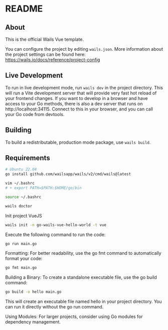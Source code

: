 # README

## About

This is the official Wails Vue template.

You can configure the project by editing `wails.json`. More information about the project settings can be found
here: https://wails.io/docs/reference/project-config

## Live Development

To run in live development mode, run `wails dev` in the project directory. This will run a Vite development
server that will provide very fast hot reload of your frontend changes. If you want to develop in a browser
and have access to your Go methods, there is also a dev server that runs on http://localhost:34115. Connect
to this in your browser, and you can call your Go code from devtools.

## Building

To build a redistributable, production mode package, use `wails build`.

## Requirements

```bash
# Ubuntu 22.04
go install github.com/wailsapp/wails/v2/cmd/wails@latest

vim ~/.bashrc
# + export PATH=$PATH:$HOME/go/bin

source ~/.bashrc

wails doctor
```

Init project VueJS

```bash
wails init -n go-wails-vue-hello-world -t vue
```

Execute the following command to run the code:

```bash
go run main.go
```

Formatting: For better readability, use the go fmt command to automatically format your code:

```bash
go fmt main.go
```

Building a Binary: To create a standalone executable file, use the go build command:

```bash
go build -o hello main.go
```

This will create an executable file named hello in your project directory. You can run it directly without the go run command.

Using Modules: For larger projects, consider using Go modules for dependency management.
